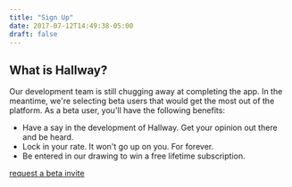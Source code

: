```yaml
---
title: "Sign Up"
date: 2017-07-12T14:49:38-05:00
draft: false
---
```


## What is Hallway?
Our development team is still chugging away at completing the app. In the meantime, we're selecting beta users that would get the most out of the platform.  As a beta user, you'll have the following benefits:

- Have a say in the development of Hallway. Get your opinion out there and be heard.
- Lock in your rate. It won't go up on you. For forever.
- Be entered in our drawing to win a free lifetime subscription.

[request a beta invite](/sign-up)


